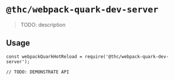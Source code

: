 # `@thc/webpack-quark-dev-server`

> TODO: description

## Usage

```
const webpackQuarkHotReload = require('@thc/webpack-quark-dev-server');

// TODO: DEMONSTRATE API
```
